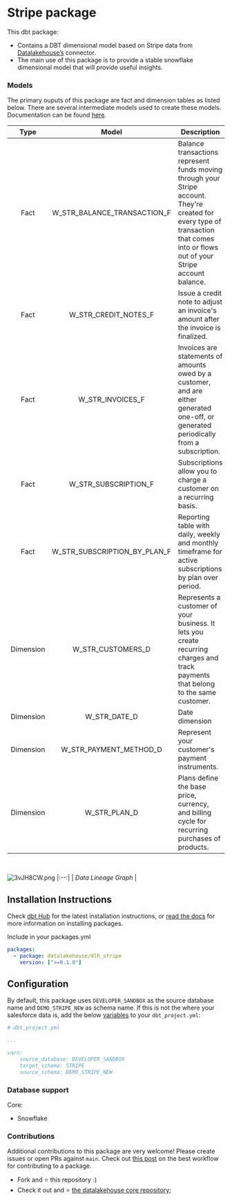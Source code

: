 # Stripe package

This dbt package:

*   Contains a DBT dimensional model based on Stripe data from [Datalakehouse’s](https://www.datalakehouse.io/) connector.
*   The main use of this package is to provide a stable snowflake dimensional model that will provide useful insights.
    

### Models

The primary ouputs of this package are fact and dimension tables as listed below. There are several intermediate models used to create these models. Documentation can be found [here](https://datalakehouse.github.io/dlh-stripe-analytics-dbt/#!/overview).

|        Type       |        Model       |        Description       |
|:----------------:|:----------------:|----------------|
|Fact| W_STR_BALANCE_TRANSACTION_F       | Balance transactions represent funds moving through your Stripe account. They're created for every type of transaction that comes into or flows out of your Stripe account balance.   |
|Fact| W_STR_CREDIT_NOTES_F         | Issue a credit note to adjust an invoice's amount after the invoice is finalized. |
|Fact| W_STR_INVOICES_F       | Invoices are statements of amounts owed by a customer, and are either generated one-off, or generated periodically from a subscription. |
|Fact| W_STR_SUBSCRIPTION_F      | Subscriptions allow you to charge a customer on a recurring basis. |
|Fact| W_STR_SUBSCRIPTION_BY_PLAN_F         | Reporting table with daily, weekly and monthly timeframe for active subscriptions by plan over period. |
|Dimension| W_STR_CUSTOMERS_D         | Represents a customer of your business. It lets you create recurring charges and track payments that belong to the same customer. |
|Dimension| W_STR_DATE_D | Date dimension |
|Dimension| W_STR_PAYMENT_METHOD_D | Represent your customer's payment instruments. |
|Dimension| W_STR_PLAN_D | Plans define the base price, currency, and billing cycle for recurring purchases of products. |

</br>

![3vJH8CW.png](https://i.imgur.com/3vJH8CW.png)
|:--:| 
| *Data Lineage Graph* |

Installation Instructions
-------------------------

Check [dbt Hub](https://hub.getdbt.com) for the latest installation instructions, or [read the docs](https://docs.getdbt.com/docs/package-management) for more information on installing packages.

Include in your packages.yml

```yaml
packages:
  - package: datalakehouse/dlh_stripe
    version: [">=0.1.0"]
```

Configuration
-------------


By default, this package uses `DEVELOPER_SANDBOX` as the source database name and `DEMO_STRIPE_NEW` as schema name. If this is not the where your salesforce data is, add the below [variables](https://docs.getdbt.com/docs/using-variables) to your `dbt_project.yml`:


```yaml
# dbt_project.yml

...

vars:    
    source_database: DEVELOPER_SANDBOX
    target_schema: STRIPE
    source_schema: DEMO_STRIPE_NEW
```

### Database support

Core:

*   Snowflake
    

### Contributions

Additional contributions to this package are very welcome! Please create issues or open PRs against `main`. Check out [this post](https://discourse.getdbt.com/t/contributing-to-a-dbt-package/657) on the best workflow for contributing to a package.


*   Fork and :star: this repository :)
*   Check it out and :star: [the datalakehouse core repository](https://github.com/datalakehouse/datalakehouse-core);
